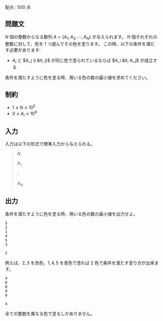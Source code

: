配点 : $500$ 点

## 問題文

$N$ 個の整数からなる数列 $A = \{ A_1, A_2, \cdots, A_N \}$ が与えられます。
$N$ 個それぞれの整数に対して、色を $1$ つ選んでその色を塗ります。
この時、以下の条件を満たす必要があります:

- $A_i$ と $A_j (i &lt; j)$ が同じ色で塗られているならば $A_i &lt; A_j$ が成立する

条件を満たすように色を塗る時、用いる色の数の最小値を求めてください。

## 制約

- $1 \leq N \leq 10^5$
- $0 \leq A_i \leq 10^9$

## 入力

入力は以下の形式で標準入力から与えられる。

> $N$
> 
> $A_1$
> 
> $:$
> 
> $A_N$

## 出力

条件を満たすように色を塗る時、用いる色の数の最小値を出力せよ。

```input1
5
2
1
4
5
3
```

```output1
2
```

例えば、$2, 3$ を赤色、$1, 4, 5$ を青色で塗れば $2$ 色で条件を満たす塗り方が出来ます。

```input2
4
0
0
0
0
```

```output2
4
```

全ての整数を異なる色で塗るしかありません。